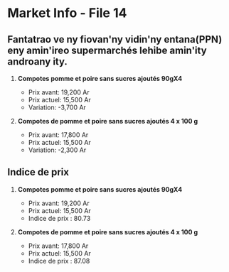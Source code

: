 # Market Info - File 14

## Fantatrao ve ny fiovan'ny vidin'ny entana(PPN) eny amin'ireo supermarchés lehibe amin'ity androany ity.

1. **Compotes pomme et poire sans sucres ajoutés 90gX4**
   - Prix avant: 19,200 Ar
   - Prix actuel: 15,500 Ar
   - Variation: -3,700 Ar

2. **Compotes de pomme et poire sans sucres ajoutés 4 x 100 g**
   - Prix avant: 17,800 Ar
   - Prix actuel: 15,500 Ar
   - Variation: -2,300 Ar



## Indice de prix

1. **Compotes pomme et poire sans sucres ajoutés 90gX4**
   - Prix avant: 19,200 Ar
   - Prix actuel: 15,500 Ar
   - Indice de prix : 80.73

2. **Compotes de pomme et poire sans sucres ajoutés 4 x 100 g**
   - Prix avant: 17,800 Ar
   - Prix actuel: 15,500 Ar
   - Indice de prix : 87.08

